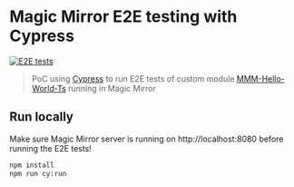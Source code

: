 # Magic Mirror E2E testing with Cypress

[![E2E tests](https://github.com/ismarslomic/mm-cypress-poc/actions/workflows/e2e-tests.yml/badge.svg)](https://github.com/ismarslomic/mm-cypress-poc/actions/workflows/e2e-tests.yml)

> PoC using [Cypress](https://www.cypress.io) to run E2E tests of custom
> module [MMM-Hello-World-Ts](https://github.com/ismarslomic/MMM-Hello-World-Ts) running in Magic Mirror

## Run locally

Make sure Magic Mirror server is running on http://localhost:8080 before running the E2E tests!

```bash
npm install
npm run cy:run
```

